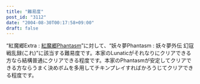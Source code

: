 ```yaml
---
title: "難易度"
post_id: "3112"
date: "2004-08-30T00:17:58+09:00"
draft: false
---
```



“紅魔郷Extra : [紅魔郷Phantasm](/tag/touhou-eosd-phantasm)”に対して、“妖々夢Phantasm : 妖々夢外伝 幻寇戦乱録(これ)”に該当する難易度です。本家のLunaticがそれなりにクリアできる方なら結構普通にクリアできる程度です。本家のPhantasmが安定してクリアできる方ならうまく決めボムを多用してチキンプレイすればかろうじてクリアできる程度です。
